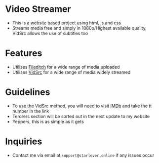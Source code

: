 # Video Streamer

- This is a website based project using html, js and css
- Streams media free and simply in 1080p/Highest available quality, VidSrc allows the use of subtitles too

# Features
- Utilises [Fileditch](https://fileditch,com/) for a wide range of media uploaded
- Utilises [VidSrc](https://vidsrc.cc/) for a wide range of media widely streamed

# Guidelines
- To use the VidSrc method, you will need to visit [IMDb](https://www.imdb.com/) and take the tt number in the link
- Terorers section will be sorted out in the next update to my website
- Yeppers, this is as simple as it gets

# Inquiries
- Contact me via email at `support@starlover.online` if any issues occur

